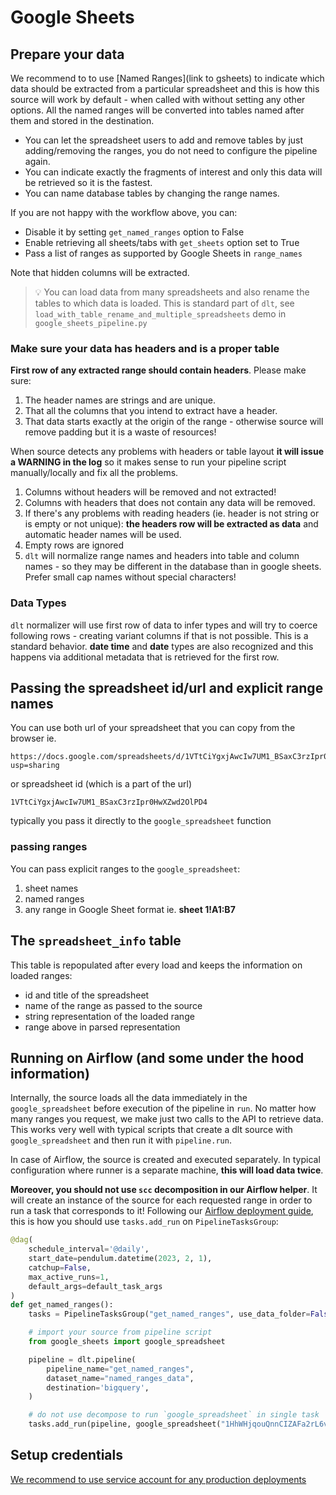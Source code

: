 # Google Sheets

## Prepare your data

We recommend to to use [Named Ranges](link to gsheets) to indicate which data should be extracted from a particular
spreadsheet and this is how this source will work by default - when called with without setting any other options.
All the named ranges will be converted into tables named after them and stored in the destination.

- You can let the spreadsheet users to add and remove tables by just adding/removing the ranges, you do not need to
  configure the pipeline again.
- You can indicate exactly the fragments of interest and only this data will be retrieved so it is the fastest.
- You can name database tables by changing the range names.

If you are not happy with the workflow above, you can:

- Disable it by setting `get_named_ranges` option to False
- Enable retrieving all sheets/tabs with `get_sheets` option set to True
- Pass a list of ranges as supported by Google Sheets in `range_names`

Note that hidden columns will be extracted.

> 💡 You can load data from many spreadsheets and also rename the tables to which data is loaded.
This is standard part of `dlt`, see `load_with_table_rename_and_multiple_spreadsheets` demo in `google_sheets_pipeline.py`

### Make sure your data has headers and is a proper table

**First row of any extracted range should contain headers**. Please make sure:

1. The header names are strings and are unique.
2. That all the columns that you intend to extract have a header.
3. That data starts exactly at the origin of the range - otherwise source will remove padding but it is a waste of resources!

When source detects any problems with headers or table layout **it will issue a WARNING in the log** so it makes sense
to run your pipeline script manually/locally and fix all the problems.

1. Columns without headers will be removed and not extracted!
2. Columns with headers that does not contain any data will be removed.
3. If there's any problems with reading headers (ie. header is not string or is empty or not unique): **the headers row
will be extracted as data** and automatic header names will be used.
4. Empty rows are ignored
5. `dlt` will normalize range names and headers into table and column names - so they may be different in the database
than in google sheets. Prefer small cap names without special characters!

### Data Types

`dlt` normalizer will use first row of data to infer types and will try to coerce following rows - creating variant columns
if that is not possible. This is a standard behavior.
**date time** and **date** types are also recognized and this happens via additional metadata that is retrieved
for the first row.

## Passing the spreadsheet id/url and explicit range names

You can use both url of your spreadsheet that you can copy from the browser ie.

```text
https://docs.google.com/spreadsheets/d/1VTtCiYgxjAwcIw7UM1_BSaxC3rzIpr0HwXZwd2OlPD4/edit?usp=sharing
```

or spreadsheet id (which is a part of the url)

```text
1VTtCiYgxjAwcIw7UM1_BSaxC3rzIpr0HwXZwd2OlPD4
```

typically you pass it directly to the `google_spreadsheet` function

### passing ranges

You can pass explicit ranges to the `google_spreadsheet`:

1. sheet names
2. named ranges
3. any range in Google Sheet format ie. **sheet 1!A1:B7**

## The `spreadsheet_info` table

This table is repopulated after every load and keeps the information on loaded ranges:

- id and title of the spreadsheet
- name of the range as passed to the source
- string representation of the loaded range
- range above in parsed representation

## Running on Airflow (and some under the hood information)

Internally, the source loads all the data immediately in the `google_spreadsheet` before execution of the pipeline in `run`.
No matter how many ranges you request, we make just two calls to the API to retrieve data.
This works very well with typical scripts that create a dlt source with `google_spreadsheet` and then run it with `pipeline.run`.

In case of Airflow, the source is created and executed separately. In typical configuration where runner is a separate machine,
**this will load data twice**.

**Moreover, you should not use `scc` decomposition in our Airflow helper**. It will create an instance of the source for
each requested range in order to run a task that corresponds to it! Following our [Airflow deployment guide](https://dlthub.com/docs/walkthroughs/deploy-a-pipeline/deploy-with-airflow-composer#2-modify-dag-file),
this is how you should use `tasks.add_run` on `PipelineTasksGroup`:

```python
@dag(
    schedule_interval='@daily',
    start_date=pendulum.datetime(2023, 2, 1),
    catchup=False,
    max_active_runs=1,
    default_args=default_task_args
)
def get_named_ranges():
    tasks = PipelineTasksGroup("get_named_ranges", use_data_folder=False, wipe_local_data=True)

    # import your source from pipeline script
    from google_sheets import google_spreadsheet

    pipeline = dlt.pipeline(
        pipeline_name="get_named_ranges",
        dataset_name="named_ranges_data",
        destination='bigquery',
    )

    # do not use decompose to run `google_spreadsheet` in single task
    tasks.add_run(pipeline, google_spreadsheet("1HhWHjqouQnnCIZAFa2rL6vT91YRN8aIhts22SUUR580"), decompose="none", trigger_rule="all_done", retries=0, provide_context=True)
```

## Setup credentials

[We recommend to use service account for any production deployments](https://dlthub.com/docs/dlt-ecosystem/verified-sources/google_sheets#google-sheets-api-authentication)
